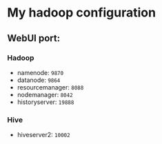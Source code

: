 # My hadoop configuration

## WebUI port:
### Hadoop
- namenode: `9870`
- datanode: `9864`
- resourcemanager: `8088`
- nodemanager: `8042`
- historyserver: `19888`
### Hive
- hiveserver2: `10002`

